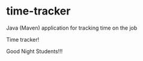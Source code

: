 # time-tracker
Java (Maven) application for tracking time on the job

Time tracker!

Good Night Students!!!
